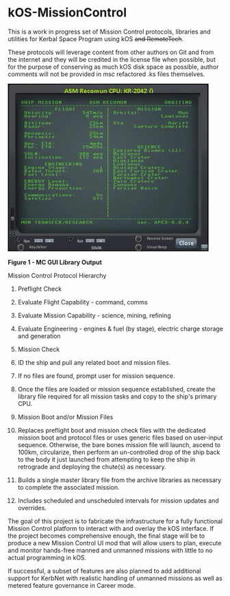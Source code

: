# kOS-MissionControl
This is a work in progress set of Mission Control protocols, 
libraries and utilities for Kerbal Space Program using kOS 
~~and RemoteTech~~.

These protocols will leverage content from other authors on 
Git and from the internet and they will be credited in the 
license file when possible, but for the purpose of conserving 
as much kOS disk space as possible, author comments will not 
be provided in msc refactored .ks files themselves.

![kOS-MissionControl](KSP-kOS-MissionControl.png)

**Figure 1 - MC GUI Library Output**

Mission Control Protocol Hierarchy

1. Preflight Check
  1. Evaluate Flight Capability - command, comms
  2. Evaluate Mission Capability - science, mining, refining
  3. Evaluate Engineering - engines & fuel (by stage), electric charge 
        storage and generation

2. Mission Check
  1. ID the ship and pull any related boot and mission files.
  2. If no files are found, prompt user for mission sequence.
  3. Once the files are loaded or mission sequence established, 
      create the library file required for all mission tasks and 
      copy to the ship's primary CPU.
3. Mission Boot and/or Mission Files
  1. Replaces preflight boot and mission check files with the 
      dedicated mission boot and protocol files or uses generic 
      files based on user-input sequence. Otherwise, the bare 
      bones mission file will launch, ascend to 100km, circularize, 
      then perform an un-controlled drop of the ship back to the body 
      it just launched from attempting to keep the ship in retrograde 
      and deploying the chute(s) as necessary.
  2. Builds a single master library file from the archive libraries 
      as necessary to complete the associated mission.
  3. Includes scheduled and unscheduled intervals for mission updates
      and overrides.

The goal of this project is to fabricate the infrastructure 
for a fully functional Mission Control platform to interact 
with and overlay the kOS interface. If the project becomes 
comprehensive enough, the final stage will be to produce a 
new Mission Control UI mod that will allow users to plan, 
execute and monitor hands-free manned and unmanned 
missions with little to no actual programming in kOS.

If successful, a subset of features are also planned to add 
additional support for KerbNet with realistic handling of 
unmanned missions as well as metered feature governance in 
Career mode.
